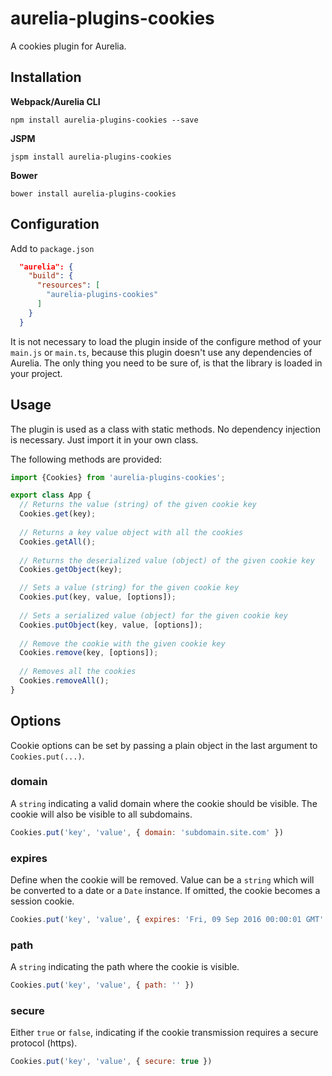 # aurelia-plugins-cookies

A cookies plugin for Aurelia.

## Installation

**Webpack/Aurelia CLI**

```shell
npm install aurelia-plugins-cookies --save
```

**JSPM**

```shell
jspm install aurelia-plugins-cookies
```

**Bower**

```shell
bower install aurelia-plugins-cookies
```

## Configuration

Add to `package.json`

```json
  "aurelia": {
    "build": {
      "resources": [
        "aurelia-plugins-cookies"
      ]
    }
  }
```

It is not necessary to load the plugin inside of the configure method of your `main.js` or `main.ts`, because this plugin doesn't use any dependencies of Aurelia. The only thing you need to be sure of, is that the library is loaded in your project.

## Usage

The plugin is used as a class with static methods. No dependency injection is necessary. Just import it in your own class.

The following methods are provided:

```javascript
import {Cookies} from 'aurelia-plugins-cookies';

export class App {
  // Returns the value (string) of the given cookie key
  Cookies.get(key);
  
  // Returns a key value object with all the cookies
  Cookies.getAll();
  
  // Returns the deserialized value (object) of the given cookie key
  Cookies.getObject(key);

  // Sets a value (string) for the given cookie key
  Cookies.put(key, value, [options]);
  
  // Sets a serialized value (object) for the given cookie key
  Cookies.putObject(key, value, [options]);
  
  // Remove the cookie with the given cookie key
  Cookies.remove(key, [options]);
  
  // Removes all the cookies
  Cookies.removeAll();
}
```

## Options

Cookie options can be set by passing a plain object in the last argument to `Cookies.put(...)`.

### domain

A `string` indicating a valid domain where the cookie should be visible. The cookie will also be visible to all subdomains.

```javascript
Cookies.put('key', 'value', { domain: 'subdomain.site.com' })
```

### expires

Define when the cookie will be removed. Value can be a `string` which will be converted to a date or a `Date` instance. If omitted, the cookie becomes a session cookie.

```javascript
Cookies.put('key', 'value', { expires: 'Fri, 09 Sep 2016 00:00:01 GMT' })
```

### path

A `string` indicating the path where the cookie is visible.

```javascript
Cookies.put('key', 'value', { path: '' })
```

### secure

Either `true` or `false`, indicating if the cookie transmission requires a secure protocol (https).

```javascript
Cookies.put('key', 'value', { secure: true })
```
